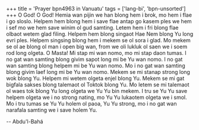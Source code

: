 +++
title = 'Prayer bpn4963 in Vanuatu'
tags = ['lang-bi', 'bpn-unsorted']
+++
O God! O God! Hemia wan pijin we han blong hem i brok, mo hem i flae i go sloslo. Helpem hem blong hem i save flae antap go kasem ples we hem i sef mo we hem save winim ol gud samting. Letem hem i fri blong flae olbaot wetem glad filing. Helpem hem blong singaot Hae Nem blong Yu long evri ples. Helpem singsing blong hem i mekem se ol sora i glad. Mo mekem se ol ae blong ol man i open big wan, from we oli lukluk ol saen we i soem rod long olgeta.
O Masta! Mi stap mi wan nomo, mo mi stap daon tumas. I no gat wan samting blong givim sapot long mi be Yu wan nomo. I no gat wan samting blong helpem mi be Yu wan nomo. Mo i no gat wan samting blong givim laef long mi be Yu wan nomo. Mekem se mi stanap strong long wok blong Yu. Helpem mi wetem olgeta enjel blong Yu.  Mekem se mi gat bigfala sakses blong talemaot ol Toktok blong Yu. Mo letem se mi talemaot ol waes tok blong Yu long olgeta we Yu Yu bin mekem. I tru se Yu Yu save helpem olgeta we i no strong nating, mo Yu Yu lukaotem olgeta we i smol. Mo i tru tumas se Yu Yu holem ol paoa, Yu Yu strong, mo i no gat wan narafala samting we i save holem Yu.

-- Abdu'l-Bahá

